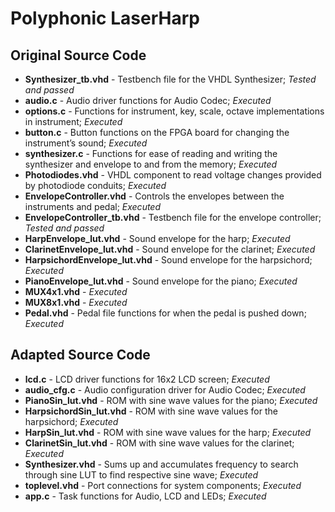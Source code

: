 # Polyphonic LaserHarp

## Original Source Code
- **Synthesizer_tb.vhd** - Testbench file for the VHDL Synthesizer; *Tested and passed*
- **audio.c** - Audio driver functions for Audio Codec; *Executed*
- **options.c** - Functions for instrument, key, scale, octave implementations in instrument; *Executed*
- **button.c** - Button functions on the FPGA board for changing the instrument’s sound; *Executed*
- **synthesizer.c** - Functions for ease of reading and writing the synthesizer and envelope to and from the memory; *Executed*
- **Photodiodes.vhd** - VHDL component to read voltage changes provided by photodiode conduits; *Executed*
- **EnvelopeController.vhd** - Controls the envelopes between the instruments and pedal; *Executed*
- **EnvelopeController_tb.vhd** - Testbench file for the envelope controller; *Tested and passed*
- **HarpEnvelope_lut.vhd** - Sound envelope for the harp; *Executed*
- **ClarinetEnvelope_lut.vhd** - Sound envelope for the clarinet; *Executed*
- **HarpsichordEnvelope_lut.vhd** - Sound envelope for the harpsichord; *Executed*
- **PianoEnvelope_lut.vhd** - Sound envelope for the piano; *Executed*
- **MUX4x1.vhd** - *Executed*
- **MUX8x1.vhd** - *Executed*
- **Pedal.vhd** - Pedal file functions for when the pedal is pushed down; *Executed*

## Adapted Source Code
- **lcd.c** - LCD driver functions for 16x2 LCD screen; *Executed*
- **audio_cfg.c** - Audio configuration driver for Audio Codec; *Executed*
- **PianoSin_lut.vhd** - ROM with sine wave values for the piano; *Executed*
- **HarpsichordSin_lut.vhd** - ROM with sine wave values for the harpsichord; *Executed*
- **HarpSin_lut.vhd** - ROM with sine wave values for the harp; *Executed*
- **ClarinetSin_lut.vhd** - ROM with sine wave values for the clarinet; *Executed*
- **Synthesizer.vhd** - Sums up and accumulates frequency to search through sine LUT to find respective sine wave; *Executed*
- **toplevel.vhd** - Port connections for system components; *Executed*
- **app.c** - Task functions for Audio, LCD and LEDs; *Executed*
